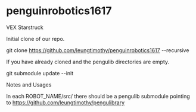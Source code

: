 # penguinrobotics1617

VEX Starstruck



Initial clone of our repo.

git clone https://github.com/leungtimothy/penguinrobotics1617 --recursive



If you have already cloned and the pengulib directories are empty.

git submodule update --init


Notes and Usages



In each ROBOT_NAME/src/ there should be a pengulib submodule pointing to https://github.com/leungtimothy/pengulibrary
